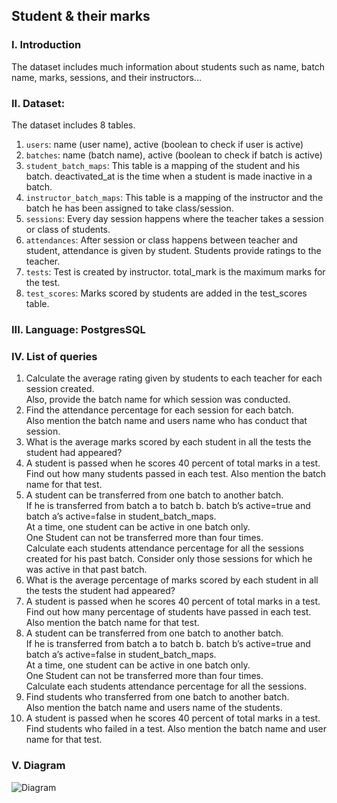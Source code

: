 ## Student & their marks

### I. Introduction

The dataset includes much information about students such as name, batch name, marks, sessions, and their instructors...

### II. Dataset:

The dataset includes 8 tables.

1. `users`: name (user name), active (boolean to check if user is active)
2. `batches`: name (batch name), active (boolean to check if batch is active)
3. `student_batch_maps`: This table is a mapping of the student and his batch. deactivated_at is the time when a student is made inactive in a batch.
4. `instructor_batch_maps`: This table is a mapping of the instructor and the batch he has been assigned to take class/session.
5. `sessions`: Every day session happens where the teacher takes a session or class of students.
6. `attendances`: After session or class happens between teacher and student, attendance is given by student. Students provide ratings to the teacher.
7. `tests`: Test is created by instructor. total_mark is the maximum marks for the test.
8. `test_scores`: Marks scored by students are added in the test_scores table.

### III. Language: PostgresSQL

### IV. List of queries

1. Calculate the average rating given by students to each teacher for each session created. <br>Also, provide the batch name for which session was conducted.
2. Find the attendance percentage for each session for each batch. <br>
   Also mention the batch name and users name who has conduct that session.
3. What is the average marks scored by each student in all the tests the student had appeared?
4. A student is passed when he scores 40 percent of total marks in a test. <br>
   Find out how many students passed in each test. Also mention the batch name for that test.
5. A student can be transferred from one batch to another batch.<br>
   If he is transferred from batch a to batch b. batch b’s active=true and batch a’s active=false in student_batch_maps.<br>
   At a time, one student can be active in one batch only.<br>
   One Student can not be transferred more than four times.<br>
   Calculate each students attendance percentage for all the sessions created for his past batch.
   Consider only those sessions for which he was active in that past batch.
6. What is the average percentage of marks scored by each student in all the tests the student had appeared?
7. A student is passed when he scores 40 percent of total marks in a test. <br>
   Find out how many percentage of students have passed in each test. Also mention the batch name for that test.
8. A student can be transferred from one batch to another batch.<br>
   If he is transferred from batch a to batch b. batch b’s active=true and batch a’s active=false in student_batch_maps.<br>
   At a time, one student can be active in one batch only.<br>
   One Student can not be transferred more than four times.<br>
   Calculate each students attendance percentage for all the sessions.
9. Find students who transferred from one batch to another batch. <br>
   Also mention the batch name and users name of the students.
10. A student is passed when he scores 40 percent of total marks in a test.<br>
    Find students who failed in a test. Also mention the batch name and user name for that test.

### V. Diagram

![Diagram](diagram.jpg "Diagram")
